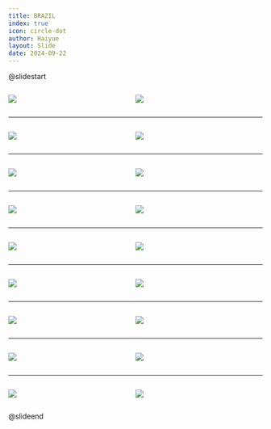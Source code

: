 ```yaml
---
title: BRAZIL
index: true
icon: circle-dot
author: Haiyue
layout: Slide
date: 2024-09-22
---
```

 
@slidestart

<div style="display:flex">
<div style="flex:1">

![](https://raw.githubusercontent.com/yclord/reading/refs/heads/master/english/Level-X/BRAZIL/001.webp)
</div>
<div style="flex:1">

![](https://raw.githubusercontent.com/yclord/reading/refs/heads/master/english/Level-X/BRAZIL/002.webp)
</div>
</div>

---

<div style="display:flex">
<div style="flex:1">

![](https://raw.githubusercontent.com/yclord/reading/refs/heads/master/english/Level-X/BRAZIL/003.webp)
</div>
<div style="flex:1">

![](https://raw.githubusercontent.com/yclord/reading/refs/heads/master/english/Level-X/BRAZIL/004.webp)
</div>
</div>

---

<div style="display:flex">
<div style="flex:1">

![](https://raw.githubusercontent.com/yclord/reading/refs/heads/master/english/Level-X/BRAZIL/005.webp)
</div>
<div style="flex:1">

![](https://raw.githubusercontent.com/yclord/reading/refs/heads/master/english/Level-X/BRAZIL/006.webp)
</div>
</div>

---

<div style="display:flex">
<div style="flex:1">

![](https://raw.githubusercontent.com/yclord/reading/refs/heads/master/english/Level-X/BRAZIL/007.webp)
</div>
<div style="flex:1">

![](https://raw.githubusercontent.com/yclord/reading/refs/heads/master/english/Level-X/BRAZIL/008.webp)
</div>
</div>

---

<div style="display:flex">
<div style="flex:1">

![](https://raw.githubusercontent.com/yclord/reading/refs/heads/master/english/Level-X/BRAZIL/009.webp)
</div>
<div style="flex:1">

![](https://raw.githubusercontent.com/yclord/reading/refs/heads/master/english/Level-X/BRAZIL/010.webp)
</div>
</div>

---

<div style="display:flex">
<div style="flex:1">

![](https://raw.githubusercontent.com/yclord/reading/refs/heads/master/english/Level-X/BRAZIL/011.webp)
</div>
<div style="flex:1">

![](https://raw.githubusercontent.com/yclord/reading/refs/heads/master/english/Level-X/BRAZIL/012.webp)
</div>
</div>

---

<div style="display:flex">
<div style="flex:1">

![](https://raw.githubusercontent.com/yclord/reading/refs/heads/master/english/Level-X/BRAZIL/013.webp)
</div>
<div style="flex:1">

![](https://raw.githubusercontent.com/yclord/reading/refs/heads/master/english/Level-X/BRAZIL/014.webp)
</div>
</div>

---

<div style="display:flex">
<div style="flex:1">

![](https://raw.githubusercontent.com/yclord/reading/refs/heads/master/english/Level-X/BRAZIL/015.webp)
</div>
<div style="flex:1">

![](https://raw.githubusercontent.com/yclord/reading/refs/heads/master/english/Level-X/BRAZIL/016.webp)
</div>
</div>

---

<div style="display:flex">
<div style="flex:1">

![](https://raw.githubusercontent.com/yclord/reading/refs/heads/master/english/Level-X/BRAZIL/017.webp)
</div>
<div style="flex:1">

![](https://raw.githubusercontent.com/yclord/reading/refs/heads/master/english/Level-X/BRAZIL/018.webp)
</div>
</div>

@slideend